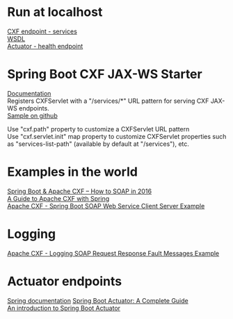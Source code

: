 # Run at localhost
[CXF endpoint - services](http://localhost:8080/services)   
[WSDL](http://localhost:8080/services/hello?wsdl)    
[Actuator - health endpoint](http://localhost:8080/health) 


# Spring Boot CXF JAX-WS Starter
[Documentation](https://cxf.apache.org/docs/springboot.html)     
Registers CXFServlet with a  "/services/*" URL pattern for serving CXF JAX-WS endpoints.    
[Sample on github](https://github.com/apache/cxf/tree/master/distribution/src/main/release/samples/jaxws_spring_boot)  

Use "cxf.path" property to customize a CXFServlet URL pattern  
Use "cxf.servlet.init" map property to customize CXFServlet properties such as "services-list-path" (available by default at  "/services"), etc.

# Examples in the world
[Spring Boot & Apache CXF – How to SOAP in 2016](https://blog.codecentric.de/en/2016/02/spring-boot-apache-cxf/)    
[A Guide to Apache CXF with Spring](http://www.baeldung.com/apache-cxf-with-spring)  
[Apache CXF - Spring Boot SOAP Web Service Client Server Example](https://www.codenotfound.com/apache-cxf-spring-boot-soap-web-service-client-server-example.html)  

# Logging
[Apache CXF - Logging SOAP Request Response Fault Messages Example](https://www.codenotfound.com/apache-cxf-logging-soap-request-response-fault-messages-example.html)  

# Actuator endpoints
[Spring documentation](https://docs.spring.io/spring-boot/docs/current/reference/html/production-ready-endpoints.html)
[Spring Boot Actuator: A Complete Guide](https://dzone.com/articles/spring-boot-actuator-a-complete-guide)  
[An introduction to Spring Boot Actuator](https://aboullaite.me/an-introduction-to-spring-boot-actuator/)  